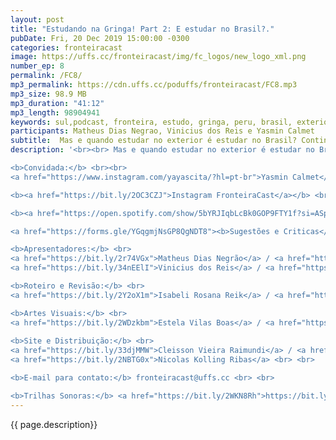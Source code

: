```yaml
---
layout: post
title: "Estudando na Gringa! Part 2: E estudar no Brasil?."
pubDate: Fri, 20 Dec 2019 15:00:00 -0300
categories: fronteiracast
image: https://uffs.cc/fronteiracast/img/fc_logos/new_logo_xml.png
number_ep: 8
permalink: /FC8/ 
mp3_permalink: https://cdn.uffs.cc/poduffs/fronteiracast/FC8.mp3
mp3_size: 98.9 MB
mp3_duration: "41:12"
mp3_length: 98904941
keywords: sul,podcast, fronteira, estudo, gringa, peru, brasil, exterior, dinheiro, ingles, espanhol 
participants: Matheus Dias Negrao, Vinicius dos Reis e Yasmin Calmet
subtitle:  Mas e quando estudar no exterior é estudar no Brasil? Continuando a série de episódios de estudar na gringa. Recebemos a professora Yasmin de Ciencias Sociais pra falar da sua experiencia estudando no Brasil.
description: '<br><br> Mas e quando estudar no exterior é estudar no Brasil? Continuando a série de episódios de estudar na gringa. Recebemos a professora Yasmin de Ciencias Sociais pra falar da sua experiencia estudando no Brasil.<br><br>

<b>Convidada:</b> <br><br>
<a href="https://www.instagram.com/yayascita/?hl=pt-br">Yasmin Calmet</a><br><br>

<b><a href="https://bit.ly/2OC3CZJ">Instagram FronteiraCast</a></b> <br> <br>

<b><a href="https://open.spotify.com/show/5bYRJIqbLcBk0GOP9FTY1f?si=ASpU8jFZS2i-Q50eViHDcQ"> DNA UFFS </a></b><br><br>

<a href="https://forms.gle/YGqgmjNsGP8QgNDT8"><b>Sugestões e Criticas</b></a> <br> <br>

<b>Apresentadores:</b> <br>
<a href="https://bit.ly/2r74VGx">Matheus Dias Negrão</a> / <a href="https://bit.ly/2rEOrG8">Instagram</a><br>
<a href="https://bit.ly/34nEElI">Vinicius dos Reis</a> / <a href="https://bit.ly/2R5BEHi">Instagram</a> <br> <br>

<b>Roteiro e Revisão:</b> <br>
<a href="https://bit.ly/2Y2oX1m">Isabeli Rosana Reik</a> / <a href="https://bit.ly/35QCxHX">Instagram</a> <br> <br> 

<b>Artes Visuais:</b> <br>
<a href="https://bit.ly/2WDzkbm">Estela Vilas Boas</a> / <a href="https://bit.ly/2NK7aaK">Instagram</a> <br> <br> 
 
<b>Site e Distribuição:</b> <br>
<a href="https://bit.ly/33djMMW">Cleisson Vieira Raimundi</a> / <a href="https://bit.ly/37U5J2s">Instagram</a> <br> 
<a href="https://bit.ly/2NBTG0x">Nicolas Kolling Ribas</a> <br> <br>

<b>E-mail para contato:</b> fronteiracast@uffs.cc <br> <br>

<b>Trilhas Sonoras:</b> <a href="https://bit.ly/2WKN8Rh">https://bit.ly/2WKN8Rh</a> e <a href="https://bit.ly/36BUyer">https://bit.ly/36BUyer</a> '
---
```


{{ page.description}}
